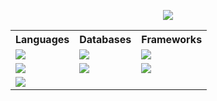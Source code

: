 <p align="center"><img src="https://capsule-render.vercel.app/api?type=waving&height=100&color=0:60efff,100:0061ff&text=Hey%20there%20👋&textBg=false&fontColor=FFFFFF&reversal=false&fontSize=50"/></p>
<table>
  <tr>
    <th>Languages</th>
    <th>Databases</th>
    <th>Frameworks</th>
  </tr>
  <tr>
    <td><img src="https://img.shields.io/badge/JavaScript-323330?style=for-the-badge&logo=javascript&logoColor=white&color=yellow" /></td>
    <td><img src="https://img.shields.io/badge/-MongoDB-13aa52?style=for-the-badge&logo=mongodb&logoColor=white" /></td>
    <td><img src="https://img.shields.io/badge/-electron-F1C40F?style=for-the-badge&labelColor=17202A&logo=electron&logoColor=61DBFB&color=17202A" /></td>
  </tr>
  <tr>
    <td><img src="https://img.shields.io/badge/Python-FFD43B?style=for-the-badge&logo=python&logoColor=white&labelColor=blue&color=blue" /></td>
    <td><img src="https://img.shields.io/badge/MySQL-4479A1?style=for-the-badge&logo=mysql&logoColor=white" /></td>
    <td><img src="https://img.shields.io/badge/Flask-000000?style=for-the-badge&logo=Flask&logoColor=black&color=white" /></td>
  </tr>
  <tr>
    <td><img src="https://img.shields.io/badge/Java-ED8B00?style=for-the-badge&logo=openjdk&logoColor=white" /></td>
  </tr>
</table>
